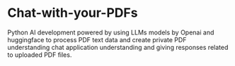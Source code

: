 # Chat-with-your-PDFs
Python AI development powered by using LLMs models by Openai and huggingface to process PDF text data and create private PDF understanding chat application understanding and giving responses related to uploaded PDF files.
